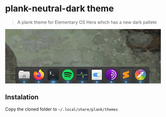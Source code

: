 # plank-neutral-dark theme
> A plank theme for Elementary OS Hera which has a new dark pallete

<p align="center">
    <img alt="Screenshot" src="./demo.png">
</p>

## Instalation

Copy the cloned folder to `~/.local/share/plank/themes`
